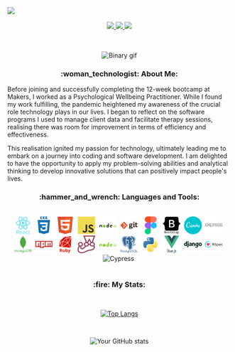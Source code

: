 <p align="center">
  <div style="font-weight: bold;">
  <img src="https://readme-typing-svg.herokuapp.com?font=Arial&center=true&width=1000&height=40&lines=Hello+there%2C+I+am+Caroline+a+full+stack+software+developer%F0%9F%91%8B&size=22" />
  </div>
</p>

<div id="badges" align="center">
<a href="https://www.linkedin.com/in/caroline-amanquah/">
<img src="https://img.shields.io/badge/LinkedIn-0077B5?style=for-the-badge&logo=linkedin&logoColor=white" />
</a>
<a href="https://www.codewars.com/users/CaroAmanq">
<img src="https://img.shields.io/badge/Codewars-B1361E?style=for-the-badge&logo=Codewars&logoColor=white" />
</a>
<a href="https://codepen.io/CarolineAmanq/pens/popular">
<img src="https://img.shields.io/badge/Codepen-000000?style=for-the-badge&logo=codepen&logoColor=white" />
</a>
</div>

<p style="height: 20px;">&nbsp;</p>


<div align="center">
  <img src="https://github.com/Caroline-Amanquah/gif/blob/main/2yEPgPn%20-%20Imgur.gif?raw=true" alt="Binary gif" width="1000" height="300"/>
</div>


<h3 align="center">:woman_technologist: About Me:</h3>

Before joining and successfully completing the 12-week bootcamp at Makers, I worked as a Psychological Wellbeing Practitioner. While I found my work fulfilling, the pandemic heightened my awareness of the crucial role technology plays in our lives. I began to reflect on the software programs I used to manage client data and facilitate therapy sessions, realising there was room for improvement in terms of efficiency and effectiveness.

This realisation ignited my passion for technology, ultimately leading me to embark on a journey into coding and software development. I am delighted to have the opportunity to apply my problem-solving abilities and analytical thinking to develop innovative solutions that can positively impact people's lives.

<h3 align="center">:hammer_and_wrench: Languages and Tools:</h3>
<br>

<div align="center">
  <img src="https://github.com/devicons/devicon/blob/master/icons/react/react-original-wordmark.svg" title="React" alt="React" width="40" height="40"/>&nbsp;
  <img src="https://github.com/devicons/devicon/blob/master/icons/css3/css3-plain-wordmark.svg"  title="CSS3" alt="CSS" width="40" height="40"/>&nbsp;
  <img src="https://github.com/devicons/devicon/blob/master/icons/html5/html5-original.svg" title="HTML5" alt="HTML" width="40" height="40"/>&nbsp;
  <img src="https://github.com/devicons/devicon/blob/master/icons/javascript/javascript-original.svg" title="JavaScript" alt="JavaScript" width="40" height="40"/>&nbsp;
  <img src="https://github.com/devicons/devicon/blob/master/icons/nodejs/nodejs-original-wordmark.svg" title="NodeJS" alt="NodeJS" width="40" height="40"/>&nbsp;
  <img src="https://github.com/devicons/devicon/blob/master/icons/git/git-original-wordmark.svg" title="Git" **alt="Git" width="40" height="40"/>&nbsp;
  <img src="https://raw.githubusercontent.com/devicons/devicon/1119b9f84c0290e0f0b38982099a2bd027a48bf1/icons/figma/figma-original.svg" title="Figma" alt="Figma" width="40" height="40"/>&nbsp;
  <img src="https://raw.githubusercontent.com/devicons/devicon/1119b9f84c0290e0f0b38982099a2bd027a48bf1/icons/bootstrap/bootstrap-plain-wordmark.svg" title="Bootstrap" alt="Bootstrap" width="40" height="40"/>&nbsp;
  <img src="https://raw.githubusercontent.com/devicons/devicon/1119b9f84c0290e0f0b38982099a2bd027a48bf1/icons/canva/canva-original.svg" title="Canva" alt="Canva" width="40" height="40"/>&nbsp;
<img src="https://raw.githubusercontent.com/devicons/devicon/1119b9f84c0290e0f0b38982099a2bd027a48bf1/icons/express/express-original-wordmark.svg" title="Express" alt="Express" width="40" height="40"/>&nbsp;
<img src="https://raw.githubusercontent.com/devicons/devicon/1119b9f84c0290e0f0b38982099a2bd027a48bf1/icons/mongodb/mongodb-plain-wordmark.svg" title="MongoDB" alt="MongDB" width="40" height="40"/>&nbsp;
<img src="https://raw.githubusercontent.com/devicons/devicon/1119b9f84c0290e0f0b38982099a2bd027a48bf1/icons/npm/npm-original-wordmark.svg" title="npm" alt="npm" width="40" height="40"/>&nbsp;
<img src="https://raw.githubusercontent.com/devicons/devicon/1119b9f84c0290e0f0b38982099a2bd027a48bf1/icons/ruby/ruby-plain-wordmark.svg" title="Ruby" alt="Ruby" width="40" height="40"/>&nbsp;
<img src="https://raw.githubusercontent.com/devicons/devicon/1119b9f84c0290e0f0b38982099a2bd027a48bf1/icons/jest/jest-plain.svg" title="Jest" alt="Jest" width="40" height="40"/>&nbsp;
<img src="https://raw.githubusercontent.com/devicons/devicon/1119b9f84c0290e0f0b38982099a2bd027a48bf1/icons/nodejs/nodejs-plain-wordmark.svg" title="node.js" alt="node.js" width="40" height="40"/>&nbsp;
<img src="https://raw.githubusercontent.com/devicons/devicon/1119b9f84c0290e0f0b38982099a2bd027a48bf1/icons/postgresql/postgresql-plain-wordmark.svg" title="postgresql" alt="postgresql" width="40" height="40"/>&nbsp;
<img src="https://raw.githubusercontent.com/devicons/devicon/1119b9f84c0290e0f0b38982099a2bd027a48bf1/icons/python/python-original.svg" title="python" alt="python" width="40" height="40"/>&nbsp;
<img src="https://raw.githubusercontent.com/devicons/devicon/1119b9f84c0290e0f0b38982099a2bd027a48bf1/icons/vuejs/vuejs-original-wordmark.svg" title="Vue.js" alt="Vue.js" width="40" height="40"/>&nbsp;
<img src="https://raw.githubusercontent.com/devicons/devicon/1119b9f84c0290e0f0b38982099a2bd027a48bf1/icons/django/django-plain-wordmark.svg" title="Django" alt="Django" width="40" height="40"/>&nbsp;
<img src="https://raw.githubusercontent.com/devicons/devicon/1119b9f84c0290e0f0b38982099a2bd027a48bf1/icons/rspec/rspec-original-wordmark.svg" title="Rspec" alt="Rspec" width="40" height="40"/>&nbsp;
<img src="https://encrypted-tbn0.gstatic.com/images?q=tbn:ANd9GcT8BgjdTl66_z8nPUsyNVJ2KTQIMxLogkmC7At5kZpGH0fz-To3&s" title="Cypress" alt="Cypress" width="40" height="40"/>&nbsp;

</div>

<br>
<h3 align="center">:fire: My Stats:</h3>

<p align="center" My Stats>
</p>

<div align="center">

<br>

[![Top Langs](https://github-readme-stats.vercel.app/api/top-langs/?username=Caroline-Amanquah&layout=compact&theme=vision-friendly-dark)](https://github.com/anuraghazra/github-readme-stats)

<br>

![Your GitHub stats](https://github-readme-stats.vercel.app/api?username=Caroline-Amanquah&show_icons=true)

<br>

</div>
